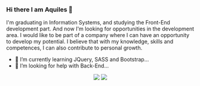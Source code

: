 ### Hi there I am Aquiles 👋

I'm graduating in Information Systems, and studying the Front-End development part. And now I'm looking for opportunities in the development area. I would like to be part of a company where I can have an opportunity to develop my potential. I believe that with my knowledge, skills and competences, I can also contribute to personal growth. 

- 🌱 I’m currently learning JQuery, SASS and Bootstrap...
- 🤔 I’m looking for help with Back-End...

<p align = "center">
  <img src = "https://github-readme-stats.vercel.app/api?username=aquilesfalcaoo&show_icons=true&theme=radical&line_height=27">
  <img src = "https://github-readme-stats.vercel.app/api/top-langs/?username=aquilesfalcaoo&hide=css,java,html&theme=radical">
</p>
